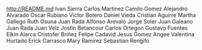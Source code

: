 http://README.md
Ivan Sierra
Carlos Martinez
Camilo Gomez
Alejandro Alvarado
Oscar Rubiano
Victor Botero
Daniel Vieda
Cristian Aguirre
Martha Gallego
Ruth Osuna
Juan Rada
Alfonso Arevalo
Jorge Soler
Juan Galeano
Juan Rada
Juan Velz
Jostin Betancour
Carlos Ortegon
Gustavo Fuentes
Elkin Alarca
Cristofer Briñez
Felipe Cadavid
Jesus Gomez
Angee Valentina Hurtado
Erick Carrasco
Mary Ramirez
Sebastian Rengifo